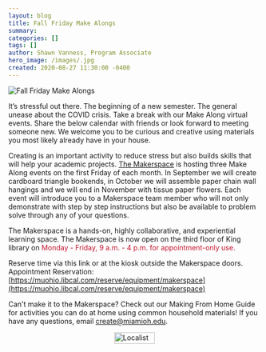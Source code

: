 ```yaml
---
layout: blog
title: Fall Friday Make Alongs
summary:
categories: []
tags: []
author: Shawn Vanness, Program Associate
hero_image: /images/.jpg
created: 2020-08-27 11:30:00 -0400
---
```

![Fall Friday Make Alongs](/images/carousel/promoSlide9.png)

It’s stressful out there. The beginning of a new semester. The general unease about the COVID crisis. Take a break with our Make Along virtual events. Share the below calendar with friends or look forward to meeting someone new. We welcome you to be curious and creative using materials you most likely already have in your house.

Creating is an important activity to reduce stress but also builds skills that will help your academic projects. [The Makerspace]((/use/spaces/makerspace/)) is hosting three Make Along events on the first Friday of each month. In September we will create cardboard triangle bookends, in October we will assemble paper chain wall hangings and we will end in November with tissue paper flowers. Each event will introduce you to a Makerspace team member who will not only demonstrate with step by step instructions but also be available to problem solve through any of your questions.

The Makerspace is a hands-on, highly collaborative, and experiential learning space. The Makerspace is now open on the third floor of King library on <span style="color:#C3142D">Monday - Friday, 9 a.m. - 4 p.m. for appointment-only use.<span>

Reserve time via this link or at the kiosk outside the Makerspace doors. Appointment Reservation: [https://muohio.libcal.com/reserve/equipment/makerspace](https://muohio.libcal.com/reserve/equipment/makerspace)

Can't make it to the Makerspace? Check out our Making From Home Guide for activities you can do at home using common household materials! If you have any questions, email [create@miamioh.edu](create@miamioh.edu).

<div id="localist-widget-16301157" class="localist-widget"></div><script defer type="text/javascript"
src="https://events.miamioh.edu/widget/view?schools=miamioh&days=365&num=50&tags=MAKERSPACE%2CMAKEALONG&hide_past=1&container=localist-widget-16301157&template=modern"></script><div id="lclst_widget_footer"><a style="margin-left:auto;margin-right:auto;display:block;width:81px;margin-top:10px;" title="Widget powered by Localist Event Calendar Software" href="https://www.localist.com?utm_source=widget&utm_campaign=widget_footer&utm_medium=branded%20link"><img src="//d3e1o4bcbhmj8g.cloudfront.net/assets/platforms/default/about/widget_footer.png" alt="Localist Online Calendar Software" style="vertical-align: middle;" width="81" height="23"></a></div>
